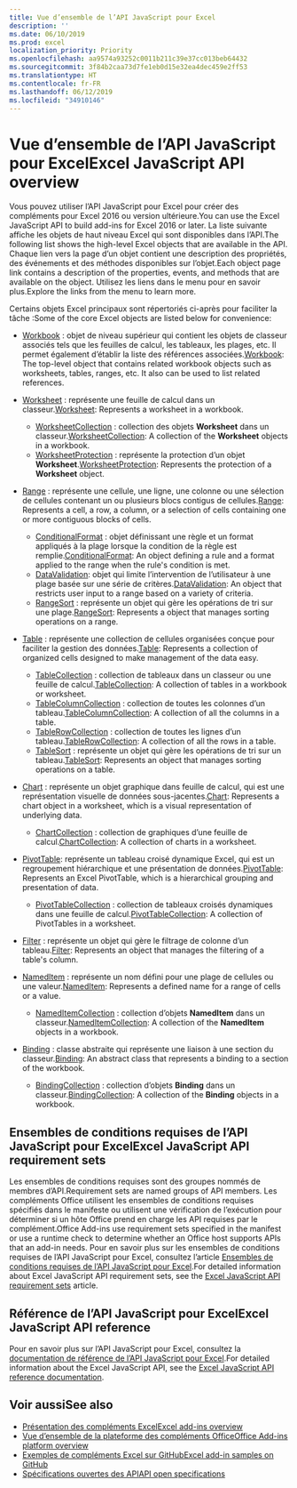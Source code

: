 ```yaml
---
title: Vue d’ensemble de l’API JavaScript pour Excel
description: ''
ms.date: 06/10/2019
ms.prod: excel
localization_priority: Priority
ms.openlocfilehash: aa9574a93252c0011b211c39e37cc013beb64432
ms.sourcegitcommit: 3f84b2caa73d7fe1eb0d15e32ea4dec459e2ff53
ms.translationtype: HT
ms.contentlocale: fr-FR
ms.lasthandoff: 06/12/2019
ms.locfileid: "34910146"
---
```

# <a name="excel-javascript-api-overview"></a><span data-ttu-id="7c066-102">Vue d’ensemble de l’API JavaScript pour Excel</span><span class="sxs-lookup"><span data-stu-id="7c066-102">Excel JavaScript API overview</span></span>

<span data-ttu-id="7c066-103">Vous pouvez utiliser l’API JavaScript pour Excel pour créer des compléments pour Excel 2016 ou version ultérieure.</span><span class="sxs-lookup"><span data-stu-id="7c066-103">You can use the Excel JavaScript API to build add-ins for Excel 2016 or later.</span></span> <span data-ttu-id="7c066-104">La liste suivante affiche les objets de haut niveau Excel qui sont disponibles dans l’API.</span><span class="sxs-lookup"><span data-stu-id="7c066-104">The following list shows the high-level Excel objects that are available in the API.</span></span> <span data-ttu-id="7c066-105">Chaque lien vers la page d’un objet contient une description des propriétés, des événements et des méthodes disponibles sur l’objet.</span><span class="sxs-lookup"><span data-stu-id="7c066-105">Each object page link contains a description of the properties, events, and methods that are available on the object.</span></span> <span data-ttu-id="7c066-106">Utilisez les liens dans le menu pour en savoir plus.</span><span class="sxs-lookup"><span data-stu-id="7c066-106">Explore the links from the menu to learn more.</span></span>

<span data-ttu-id="7c066-107">Certains objets Excel principaux sont répertoriés ci-après pour faciliter la tâche :</span><span class="sxs-lookup"><span data-stu-id="7c066-107">Some of the core Excel objects are listed below for convenience:</span></span>

- <span data-ttu-id="7c066-108">[Workbook](/javascript/api/excel/excel.workbook) : objet de niveau supérieur qui contient les objets de classeur associés tels que les feuilles de calcul, les tableaux, les plages, etc. Il permet également d’établir la liste des références associées.</span><span class="sxs-lookup"><span data-stu-id="7c066-108">[Workbook](/javascript/api/excel/excel.workbook): The top-level object that contains related workbook objects such as worksheets, tables, ranges, etc. It also can be used to list related references.</span></span>

- <span data-ttu-id="7c066-109">[Worksheet](/javascript/api/excel/excel.worksheet) : représente une feuille de calcul dans un classeur.</span><span class="sxs-lookup"><span data-stu-id="7c066-109">[Worksheet](/javascript/api/excel/excel.worksheet): Represents a worksheet in a workbook.</span></span>
  - <span data-ttu-id="7c066-110">[WorksheetCollection](/javascript/api/excel/excel.worksheetcollection) : collection des objets **Worksheet** dans un classeur.</span><span class="sxs-lookup"><span data-stu-id="7c066-110">[WorksheetCollection](/javascript/api/excel/excel.worksheetcollection): A collection of the **Worksheet** objects in a workbook.</span></span>
  - <span data-ttu-id="7c066-111">[WorksheetProtection](/javascript/api/excel/excel.worksheetprotection) : représente la protection d’un objet **Worksheet**.</span><span class="sxs-lookup"><span data-stu-id="7c066-111">[WorksheetProtection](/javascript/api/excel/excel.worksheetprotection): Represents the protection of a **Worksheet** object.</span></span>

- <span data-ttu-id="7c066-112">[Range](/javascript/api/excel/excel.range) : représente une cellule, une ligne, une colonne ou une sélection de cellules contenant un ou plusieurs blocs contigus de cellules.</span><span class="sxs-lookup"><span data-stu-id="7c066-112">[Range](/javascript/api/excel/excel.range): Represents a cell, a row, a column, or a selection of cells containing one or more contiguous blocks of cells.</span></span>
  - <span data-ttu-id="7c066-113">[ConditionalFormat](/javascript/api/excel/excel.conditionalformat) : objet définissant une règle et un format appliqués à la plage lorsque la condition de la règle est remplie.</span><span class="sxs-lookup"><span data-stu-id="7c066-113">[ConditionalFormat](/javascript/api/excel/excel.conditionalformat): An object defining a rule and a format applied to the range when the rule's condition is met.</span></span>
  - <span data-ttu-id="7c066-114">[DataValidation](/javascript/api/excel/excel.datavalidation): objet qui limite l’intervention de l’utilisateur à une plage basée sur une série de critères.</span><span class="sxs-lookup"><span data-stu-id="7c066-114">[DataValidation](/javascript/api/excel/excel.datavalidation): An object that restricts user input to a range based on a variety of criteria.</span></span>
  - <span data-ttu-id="7c066-115">[RangeSort](/javascript/api/excel/excel.rangesort) : représente un objet qui gère les opérations de tri sur une plage.</span><span class="sxs-lookup"><span data-stu-id="7c066-115">[RangeSort](/javascript/api/excel/excel.rangesort): Represents a object that manages sorting operations on a range.</span></span>

- <span data-ttu-id="7c066-116">[Table](/javascript/api/excel/excel.table) : représente une collection de cellules organisées conçue pour faciliter la gestion des données.</span><span class="sxs-lookup"><span data-stu-id="7c066-116">[Table](/javascript/api/excel/excel.table): Represents a collection of organized cells designed to make management of the data easy.</span></span>
  - <span data-ttu-id="7c066-117">[TableCollection](/javascript/api/excel/excel.tablecollection) : collection de tableaux dans un classeur ou une feuille de calcul.</span><span class="sxs-lookup"><span data-stu-id="7c066-117">[TableCollection](/javascript/api/excel/excel.tablecollection): A collection of tables in a workbook or worksheet.</span></span>
  - <span data-ttu-id="7c066-118">[TableColumnCollection](/javascript/api/excel/excel.tablecolumncollection) : collection de toutes les colonnes d’un tableau.</span><span class="sxs-lookup"><span data-stu-id="7c066-118">[TableColumnCollection](/javascript/api/excel/excel.tablecolumncollection): A collection of all the columns in a table.</span></span>
  - <span data-ttu-id="7c066-119">[TableRowCollection](/javascript/api/excel/excel.tablerowcollection) : collection de toutes les lignes d’un tableau.</span><span class="sxs-lookup"><span data-stu-id="7c066-119">[TableRowCollection](/javascript/api/excel/excel.tablerowcollection): A collection of all the rows in a table.</span></span>
  - <span data-ttu-id="7c066-120">[TableSort](/javascript/api/excel/excel.tablesort) : représente un objet qui gère les opérations de tri sur un tableau.</span><span class="sxs-lookup"><span data-stu-id="7c066-120">[TableSort](/javascript/api/excel/excel.tablesort): Represents an object that manages sorting operations on a table.</span></span>

- <span data-ttu-id="7c066-121">[Chart](/javascript/api/excel/excel.chart) : représente un objet graphique dans feuille de calcul, qui est une représentation visuelle de données sous-jacentes.</span><span class="sxs-lookup"><span data-stu-id="7c066-121">[Chart](/javascript/api/excel/excel.chart): Represents a chart object in a worksheet, which is a visual representation of underlying data.</span></span>
  - <span data-ttu-id="7c066-122">[ChartCollection](/javascript/api/excel/excel.chartcollection) : collection de graphiques d’une feuille de calcul.</span><span class="sxs-lookup"><span data-stu-id="7c066-122">[ChartCollection](/javascript/api/excel/excel.chartcollection): A collection of charts in a worksheet.</span></span>

- <span data-ttu-id="7c066-123">[PivotTable](/javascript/api/excel/excel.pivottable): représente un tableau croisé dynamique Excel, qui est un regroupement hiérarchique et une présentation de données.</span><span class="sxs-lookup"><span data-stu-id="7c066-123">[PivotTable](/javascript/api/excel/excel.pivottable): Represents an Excel PivotTable, which is a hierarchical grouping and presentation of data.</span></span>
  - <span data-ttu-id="7c066-124">[PivotTableCollection](/javascript/api/excel/excel.pivottablecollection) : collection de tableaux croisés dynamiques dans une feuille de calcul.</span><span class="sxs-lookup"><span data-stu-id="7c066-124">[PivotTableCollection](/javascript/api/excel/excel.pivottablecollection): A collection of PivotTables in a worksheet.</span></span>

- <span data-ttu-id="7c066-125">[Filter](/javascript/api/excel/excel.filter) : représente un objet qui gère le filtrage de colonne d’un tableau.</span><span class="sxs-lookup"><span data-stu-id="7c066-125">[Filter](/javascript/api/excel/excel.filter): Represents an object that manages the filtering of a table's column.</span></span>

- <span data-ttu-id="7c066-126">[NamedItem](/javascript/api/excel/excel.nameditem) : représente un nom défini pour une plage de cellules ou une valeur.</span><span class="sxs-lookup"><span data-stu-id="7c066-126">[NamedItem](/javascript/api/excel/excel.nameditem): Represents a defined name for a range of cells or a value.</span></span>
  - <span data-ttu-id="7c066-127">[NamedItemCollection](/javascript/api/excel/excel.nameditemcollection) : collection d’objets **NamedItem** dans un classeur.</span><span class="sxs-lookup"><span data-stu-id="7c066-127">[NamedItemCollection](/javascript/api/excel/excel.nameditemcollection): A collection of the **NamedItem** objects in a workbook.</span></span>

- <span data-ttu-id="7c066-128">[Binding](/javascript/api/excel/excel.binding) : classe abstraite qui représente une liaison à une section du classeur.</span><span class="sxs-lookup"><span data-stu-id="7c066-128">[Binding](/javascript/api/excel/excel.binding): An abstract class that represents a binding to a section of the workbook.</span></span>
  - <span data-ttu-id="7c066-129">[BindingCollection](/javascript/api/excel/excel.bindingcollection) : collection d’objets **Binding** dans un classeur.</span><span class="sxs-lookup"><span data-stu-id="7c066-129">[BindingCollection](/javascript/api/excel/excel.bindingcollection): A collection of the **Binding** objects in a workbook.</span></span>

## <a name="excel-javascript-api-requirement-sets"></a><span data-ttu-id="7c066-130">Ensembles de conditions requises de l’API JavaScript pour Excel</span><span class="sxs-lookup"><span data-stu-id="7c066-130">Excel JavaScript API requirement sets</span></span>

<span data-ttu-id="7c066-131">Les ensembles de conditions requises sont des groupes nommés de membres d’API.</span><span class="sxs-lookup"><span data-stu-id="7c066-131">Requirement sets are named groups of API members.</span></span> <span data-ttu-id="7c066-132">Les compléments Office utilisent les ensembles de conditions requises spécifiés dans le manifeste ou utilisent une vérification de l’exécution pour déterminer si un hôte Office prend en charge les API requises par le complément.</span><span class="sxs-lookup"><span data-stu-id="7c066-132">Office Add-ins use requirement sets specified in the manifest or use a runtime check to determine whether an Office host supports APIs that an add-in needs.</span></span> <span data-ttu-id="7c066-133">Pour en savoir plus sur les ensembles de conditions requises de l’API JavaScript pour Excel, consultez l’article [Ensembles de conditions requises de l’API JavaScript pour Excel](../requirement-sets/excel-api-requirement-sets.md).</span><span class="sxs-lookup"><span data-stu-id="7c066-133">For detailed information about Excel JavaScript API requirement sets, see the [Excel JavaScript API requirement sets](../requirement-sets/excel-api-requirement-sets.md) article.</span></span>

## <a name="excel-javascript-api-reference"></a><span data-ttu-id="7c066-134">Référence de l’API JavaScript pour Excel</span><span class="sxs-lookup"><span data-stu-id="7c066-134">Excel JavaScript API reference</span></span>

<span data-ttu-id="7c066-135">Pour en savoir plus sur l’API JavaScript pour Excel, consultez la [documentation de référence de l’API JavaScript pour Excel](/javascript/api/excel).</span><span class="sxs-lookup"><span data-stu-id="7c066-135">For detailed information about the Excel JavaScript API, see the [Excel JavaScript API reference documentation](/javascript/api/excel).</span></span>

## <a name="see-also"></a><span data-ttu-id="7c066-136">Voir aussi</span><span class="sxs-lookup"><span data-stu-id="7c066-136">See also</span></span>

- [<span data-ttu-id="7c066-137">Présentation des compléments Excel</span><span class="sxs-lookup"><span data-stu-id="7c066-137">Excel add-ins overview</span></span>](/office/dev/add-ins/excel/excel-add-ins-overview)
- [<span data-ttu-id="7c066-138">Vue d’ensemble de la plateforme des compléments Office</span><span class="sxs-lookup"><span data-stu-id="7c066-138">Office Add-ins platform overview</span></span>](/office/dev/add-ins/overview/office-add-ins)
- [<span data-ttu-id="7c066-139">Exemples de compléments Excel sur GitHub</span><span class="sxs-lookup"><span data-stu-id="7c066-139">Excel add-in samples on GitHub</span></span>](https://github.com/OfficeDev?utf8=%E2%9C%93&q=Excel)
- [<span data-ttu-id="7c066-140">Spécifications ouvertes des API</span><span class="sxs-lookup"><span data-stu-id="7c066-140">API open specifications</span></span>](../openspec/openspec.md)
